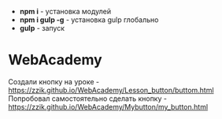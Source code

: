 - **npm i** - установка модулей
- **npm i gulp -g** - установка gulp глобально
- **gulp** - запуск

# WebAcademy

Создали кнопку на уроке - https://zzik.github.io/WebAcademy/Lesson_button/buttom.html
Попробовал самостоятельно сделать кнопку - https://zzik.github.io/WebAcademy/Mybutton/my_button.html
